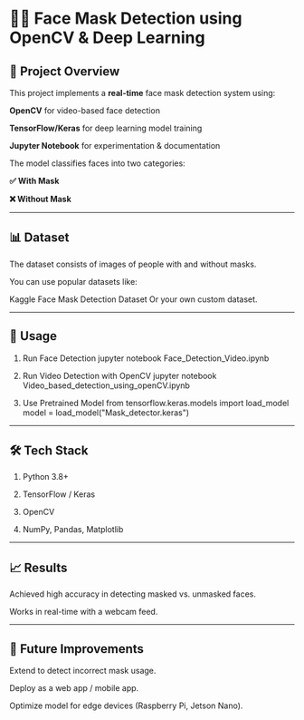 # 🧑‍⚕️  **Face Mask Detection using OpenCV & Deep Learning**
## 📌 Project Overview

This project implements a **real-time** face mask detection system using:

**OpenCV** for video-based face detection

**TensorFlow/Keras** for deep learning model training

**Jupyter Notebook** for experimentation & documentation

The model classifies faces into two categories:

**✅ With Mask**

**❌ Without Mask**

---

## **📊 Dataset**

The dataset consists of images of people with and without masks.

You can use popular datasets like:

Kaggle Face Mask Detection Dataset Or your own custom dataset.

---

## 🚀 **Usage**
1. Run Face Detection jupyter notebook Face_Detection_Video.ipynb

2. Run Video Detection with OpenCV jupyter notebook Video_based_detection_using_openCV.ipynb

3. Use Pretrained Model from tensorflow.keras.models import load_model
model = load_model("Mask_detector.keras")

---

## **🛠️ Tech Stack**

1. Python 3.8+

2. TensorFlow / Keras

3. OpenCV

4. NumPy, Pandas, Matplotlib

---

## **📈 Results**

Achieved high accuracy in detecting masked vs. unmasked faces.

Works in real-time with a webcam feed.

---

## **📌 Future Improvements**

Extend to detect incorrect mask usage.

Deploy as a web app / mobile app.

Optimize model for edge devices (Raspberry Pi, Jetson Nano).

